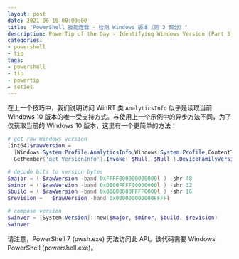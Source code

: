 ```yaml
---
layout: post
date: 2021-06-18 00:00:00
title: "PowerShell 技能连载 - 检测 Windows 版本（第 3 部分）"
description: PowerTip of the Day - Identifying Windows Version (Part 3)
categories:
- powershell
- tip
tags:
- powershell
- tip
- powertip
- series
---
```

在上一个技巧中，我们说明访问 WinRT 类 `AnalyticsInfo` 似乎是读取当前 Windows 10 版本的唯一受支持方式。与使用上一个示例中的异步方法不同，为了仅获取当前的 Windows 10 版本，这里有一个更简单的方法：

```powershell
# get raw Windows version
[int64]$rawVersion =
  [Windows.System.Profile.AnalyticsInfo,Windows.System.Profile,ContentType=WindowsRuntime].
  GetMember('get_VersionInfo').Invoke( $Null, $Null ).DeviceFamilyVersion

# decode bits to version bytes
$major = ( $rawVersion -band 0xFFFF000000000000l ) -shr 48
$minor = ( $rawVersion -band 0x0000FFFF00000000l ) -shr 32
$build = ( $rawVersion -band 0x00000000FFFF0000l ) -shr 16
$revision =   $rawVersion -band 0x000000000000FFFFl

# compose version
$winver = [System.Version]::new($major, $minor, $build, $revision)
$winver
```

请注意，PowerShell 7 (pwsh.exe) 无法访问此 API。该代码需要 Windows PowerShell (powershell.exe)。

<!--本文国际来源：[Identifying Windows Version (Part 3)](https://community.idera.com/database-tools/powershell/powertips/b/tips/posts/identifying-windows-version-part-3)-->
